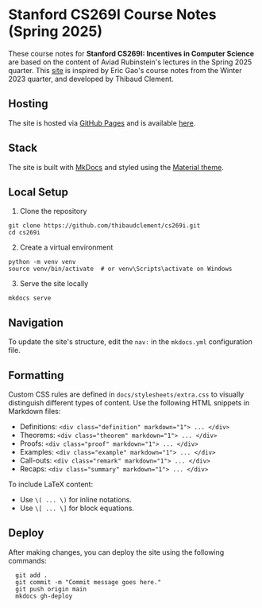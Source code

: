 # Stanford CS269I Course Notes (Spring 2025)

These course notes for **Stanford CS269I: Incentives in Computer Science** are based on the content of Aviad Rubinstein's lectures in the Spring 2025 quarter. This [site](https://thibaudclement.github.io/cs269i/) is inspired by Eric Gao's course notes from the Winter 2023 quarter, and developed by Thibaud Clement.

## Hosting

The site is hosted via [GitHub Pages](https://pages.github.com/) and is available [here](https://thibaudclement.github.io/cs269i/).

## Stack

The site is built with [MkDocs](https://www.mkdocs.org/) and styled using the [Material theme](https://github.com/squidfunk/mkdocs-material).

## Local Setup

1. Clone the repository

```
git clone https://github.com/thibaudclement/cs269i.git
cd cs269i
```

2. Create a virtual environment

```
python -m venv venv
source venv/bin/activate  # or venv\Scripts\activate on Windows

```

3. Serve the site locally

```
mkdocs serve
```

## Navigation

To update the site's structure, edit the `nav:` in the `mkdocs.yml` configuration file.

## Formatting

Custom CSS rules are defined in `docs/stylesheets/extra.css` to visually distinguish different types of content. Use the following HTML snippets in Markdown files:

- Definitions: `<div class="definition" markdown="1"> ... </div>`
- Theorems: `<div class="theorem" markdown="1"> ... </div>`
- Proofs: `<div class="proof" markdown="1"> ... </div>`
- Examples: `<div class="example" markdown="1"> ... </div>`
- Call-outs: `<div class="remark" markdown="1"> ... </div>`
- Recaps: `<div class="summary" markdown="1"> ... </div>`

To include LaTeX content:

- Use `\( ... \)` for inline notations.
- Use `\[ ... \]` for block equations.

## Deploy

After making changes, you can deploy the site using the following commands:

```
  git add .
  git commit -m "Commit message goes here."
  git push origin main
  mkdocs gh-deploy
```